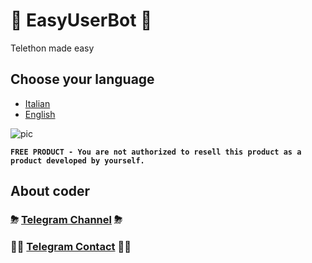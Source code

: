 # 🤩 EasyUserBot 🤩
Telethon made easy

## Choose your language
* [Italian](https://github.com/RefewDev/EasyUserBot/tree/master/docs/it.md)
* [English](https://github.com/RefewDev/EasyUserBot/tree/master/docs/en.md)

![pic](https://github.com/RefewDev/EasyUserBot/blob/master/pic.png)


**`FREE PRODUCT - You are not authorized to resell this product as a product developed by yourself.`**

## About coder
### ⛈ [Telegram Channel](https://t.me/RefewDevOfficial) ⛈
### 👨‍💻 [Telegram Contact](https://t.me/Refew) 👨‍💻
